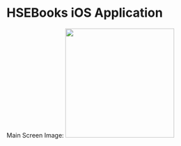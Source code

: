 #  HSEBooks iOS Application
Main Screen Image:
<img src="https://git.infostrategic.com/hsebooks/ios-application/-/raw/main/Assets/Images/MainScreen.png?inline=false" width="250" />
